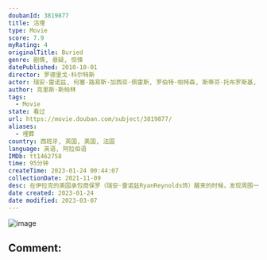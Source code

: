 ```yaml
---
doubanId: 3819877
title: 活埋
type: Movie
score: 7.9
myRating: 4
originalTitle: Buried
genre: 剧情, 悬疑, 惊悚
datePublished: 2010-10-01
director: 罗德里戈·科尔特斯
actor: 瑞安·雷诺兹, 何塞·路易斯·加西亚·佩雷斯, 罗伯特·帕特森, 斯蒂芬·托布罗斯基, 萨曼莎·玛西丝, 埃里克·帕拉迪诺, 凯利·罗查, 克里斯·威廉·马丁, 玛丽·伯德桑, 安妮·洛克哈特, 罗伯特·克洛特沃西, undefined, undefined
author: 克里斯·斯帕林
tags:
  - Movie
state: 看过
url: https://movie.douban.com/subject/3819877/
aliases:
  - 埋葬
country: 西班牙, 英国, 美国, 法国
language: 英语, 阿拉伯语
IMDb: tt1462758
time: 95分钟
createTime: 2023-01-24 00:44:07
collectionDate: 2021-11-09
desc: 在伊拉克的美国承包商保罗（瑞安·雷诺兹RyanReynolds饰）醒来的时候，发现周围一片黑暗什么都看不见。经过自己的不断摸索，发现手边有一个打火机，一把小刀和一部手机，而自己仿佛是被关在了一口...
date created: 2023-01-24
date modified: 2023-03-07
---
```


![image](p598565639.jpg)

Comment:
---
